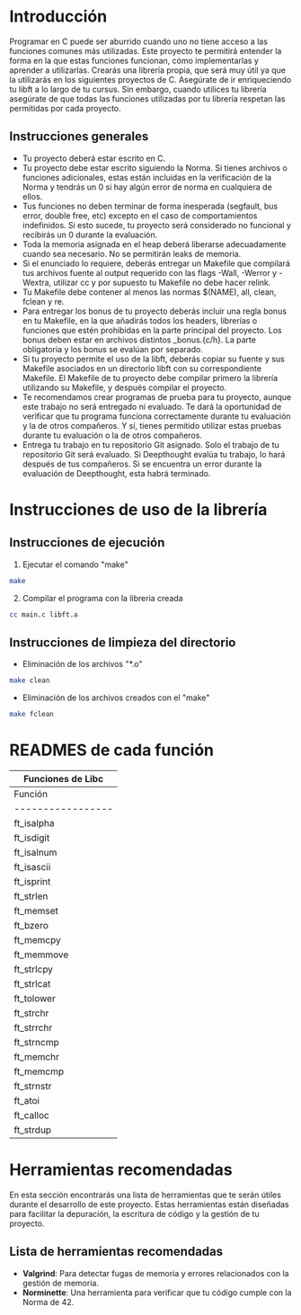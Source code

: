 # Introducción

Programar en C puede ser aburrido cuando uno no tiene acceso a las funciones comunes más utilizadas. Este proyecto te permitirá entender la forma en la que estas funciones funcionan, cómo implementarlas y aprender a utilizarlas. Crearás una librería propia, que será muy útil ya que la utilizarás en los siguientes proyectos de C.
Asegúrate de ir enriqueciendo tu libft a lo largo de tu cursus. Sin embargo, cuando utilices tu librería asegúrate de que todas las funciones utilizadas por tu librería respetan las permitidas por cada proyecto.

## Instrucciones generales

- Tu proyecto deberá estar escrito en C.
- Tu proyecto debe estar escrito siguiendo la Norma. Si tienes archivos o funciones adicionales, estas están incluidas en la verificación de la Norma y tendrás un 0 si hay algún error de norma en cualquiera de ellos.
- Tus funciones no deben terminar de forma inesperada (segfault, bus error, double free, etc) excepto en el caso de comportamientos indefinidos. Si esto sucede, tu proyecto será considerado no funcional y recibirás un 0 durante la evaluación.
- Toda la memoria asignada en el heap deberá liberarse adecuadamente cuando sea necesario. No se permitirán leaks de memoria.
- Si el enunciado lo requiere, deberás entregar un Makefile que compilará tus archivos fuente al output requerido con las flags -Wall, -Werror y -Wextra, utilizar cc y por supuesto tu Makefile no debe hacer relink.
- Tu Makefile debe contener al menos las normas $(NAME), all, clean, fclean y re.
- Para entregar los bonus de tu proyecto deberás incluir una regla bonus en tu Makefile, en la que añadirás todos los headers, librerías o funciones que estén prohibidas en la parte principal del proyecto. Los bonus deben estar en archivos distintos _bonus.{c/h}. La parte obligatoria y los bonus se evalúan por separado.
- Si tu proyecto permite el uso de la libft, deberás copiar su fuente y sus Makefile asociados en un directorio libft con su correspondiente Makefile. El Makefile de tu proyecto debe compilar primero la librería utilizando su Makefile, y después compilar el proyecto.
- Te recomendamos crear programas de prueba para tu proyecto, aunque este trabajo no será entregado ni evaluado. Te dará la oportunidad de verificar que tu programa funciona correctamente durante tu evaluación y la de otros compañeros. Y sí, tienes permitido utilizar estas pruebas durante tu evaluación o la de otros compañeros.
- Entrega tu trabajo en tu repositorio Git asignado. Solo el trabajo de tu repositorio Git será evaluado. Si Deepthought evalúa tu trabajo, lo hará después de tus compañeros. Si se encuentra un error durante la evaluación de Deepthought, esta habrá
terminado.

# Instrucciones de uso de la librería
## Instrucciones de ejecución

1. Ejecutar el comando "make"
```bash
make
```

2. Compilar el programa con la libreria creada
```bash
cc main.c libft.a
```

## Instrucciones de limpieza del directorio

- Eliminación de los archivos "*.o"
```bash
make clean
```

- Eliminación de los archivos creados con el "make"
```bash
make fclean
```

# READMES de cada función
|                   Funciones de Libc                              |
|------------------------------------------------------------------|
| Función         | Enlace al README                               |
|-----------------|------------------------------------------------|
| ft_isalpha      | [README](readmes_de_funciones/ft_isalpha.md)   |
| ft_isdigit      | [README](readmes_de_funciones/ft_isdigit.md)   |
| ft_isalnum      | [README](readmes_de_funciones/ft_isalnum.md)   |
| ft_isascii      | [README](readmes_de_funciones/ft_isascii.md)   |
| ft_isprint      | [README](readmes_de_funciones/ft_isprint.md)   |
| ft_strlen       | [README](readmes_de_funciones/ft_istrlen.md)   |
| ft_memset       | [README](readmes_de_funciones/ft_memset.md)    |
| ft_bzero        | [README](readmes_de_funciones/ft_bzero.md)     |
| ft_memcpy       | [README](readmes_de_funciones/ft_memcpy.md)    |
| ft_memmove      | [README](readmes_de_funciones/ft_memmove.md)   |
| ft_strlcpy      | [README](readmes_de_funciones/ft_strlcpy.md)   |
| ft_strlcat      | [README](readmes_de_funciones/ft_strlcat.md)   |
| ft_tolower      | [README](readmes_de_funciones/ft_tolower.md)   |
| ft_strchr       | [README](readmes_de_funciones/ft_strchr.md)    |
| ft_strrchr      | [README](readmes_de_funciones/ft_strrchr.md)   |
| ft_strncmp      | [README](readmes_de_funciones/ft_strncmp.md)   |
| ft_memchr       | [README](readmes_de_funciones/ft_memchr.md)    |
| ft_memcmp       | [README](readmes_de_funciones/ft_memcmp.md)    |
| ft_strnstr      | [README](readmes_de_funciones/ft_strnstr.md)   |
| ft_atoi         | [README](readmes_de_funciones/ft_atoi.md)      |
| ft_calloc       | [README](readmes_de_funciones/ft_calloc.md)    |
| ft_strdup       | [README](readmes_de_funciones/ft_strdup.md)    |

# Herramientas recomendadas
En esta sección encontrarás una lista de herramientas que te serán útiles durante el desarrollo de este proyecto. Estas herramientas están diseñadas para facilitar la depuración, la escritura de código y la gestión de tu proyecto.

## Lista de herramientas recomendadas

- **Valgrind**: Para detectar fugas de memoria y errores relacionados con la gestión de memoria.
- **Norminette**: Una herramienta para verificar que tu código cumple con la Norma de 42.
